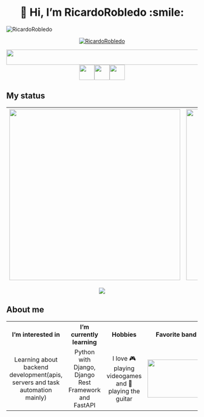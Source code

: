 <h1 align="center">
    👋 Hi, I’m RicardoRobledo :smile:
</h1>
    

<img src="https://komarev.com/ghpvc/?username=RicardoRobledo&label=Profile%20views&color=0e75b6&style=flat" alt="RicardoRobledo" />
<p align="center"><a href="https://github.com/ryo-ma/github-profile-trophy"><img src="https://github-profile-trophy.vercel.app/?username=RicardoRobledo&theme=discord&column=-1" alt="RicardoRobledo" /></a><p>

<p align="center">
<image src="https://skillicons.dev/icons?i=python,django,fastapi,mysql,postgresql,mongodb,linux,git,github,html,css,bootstrap,java,vscode&perline=16&theme=light" width="570px" height="40px"><image src="https://user-images.githubusercontent.com/25181517/186711335-a3729606-5a78-4496-9a36-06efcc74f800.png" width="40px" height="40px"><image src="https://user-images.githubusercontent.com/25181517/192109061-e138ca71-337c-4019-8d42-4792fdaa7128.png" width="40px" height="40px"><image src="https://user-images.githubusercontent.com/25181517/186884153-99edc188-e4aa-4c84-91b0-e2df260ebc33.png" width="40px" height="40px">
</p>
    

## My status

| <img src="https://github-readme-stats.vercel.app/api?username=RicardoRobledo&show_icons=true&theme=radical" width="450"> | <img align="center" src="https://github-readme-streak-stats.herokuapp.com/?user=RicardoRobledo&show_icons=true&theme=radical" alt="RicardoRobledo" width="450"/> |
| ------------- | ------------- |
<p align="center"><img src="https://github-readme-stats.vercel.app/api/top-langs/?username=RicardoRobledo&show_icons=true&theme=radical&layout=compact"></p>


## About me
    
<table>
  <tr>
    <th align="center">I’m interested in</th>
    <th align="center">I’m currently learning</th>
    <th align="center">Hobbies</th>
    <th align="center">Favorite band</th>
  </tr>
  <tr>
    <td align="center">Learning about backend development(apis, servers and task automation mainly)</td>
    <td align="center">Python with Django, Django Rest Framework and FastAPI</td>
    <td align="center">I love 🎮 playing videogames and 🎸 playing the guitar</td>
    <td align="center"><image src="https://images.fineartamerica.com/images/artworkimages/medium/2/mana-band-logo-odani-sacuna-transparent.png" height="100px" width="150px"></td>
  </tr>
</table>

<!---
RicardoRobledo/RicardoRobledo is a ✨ special ✨ repository because its `README.md` (this file) appears on your GitHub profile.
You can click the Preview link to take a look at your changes.
--->
